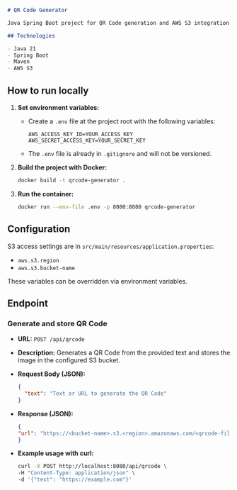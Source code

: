 ```markdown
# QR Code Generator

Java Spring Boot project for QR Code generation and AWS S3 integration for storage.

## Technologies

- Java 21
- Spring Boot
- Maven
- AWS S3
```
## How to run locally


1. **Set environment variables:**
    - Create a `.env` file at the project root with the following variables:
      ```
      AWS_ACCESS_KEY_ID=YOUR_ACCESS_KEY
      AWS_SECRET_ACCESS_KEY=YOUR_SECRET_KEY
      ```
    - The `.env` file is already in `.gitignore` and will not be versioned.

2. **Build the project with Docker:**
   ```sh
   docker build -t qrcode-generator .
   ```

3. **Run the container:**
   ```sh
   docker run --env-file .env -p 8080:8080 qrcode-generator
   ```

## Configuration

S3 access settings are in `src/main/resources/application.properties`:

- `aws.s3.region`
- `aws.s3.bucket-name`

These variables can be overridden via environment variables.

## Endpoint

### Generate and store QR Code

- **URL:** `POST /api/qrcode`
- **Description:** Generates a QR Code from the provided text and stores the image in the configured S3 bucket.
- **Request Body (JSON):**
  ```json
  {
    "text": "Text or URL to generate the QR Code"
  }
  ```
- **Response (JSON):**
    ```json
  {
  "url": "https://<bucket-name>.s3.<region>.amazonaws.com/<qrcode-file>.png"
  }
    ```
  
- **Example usage with curl:**
    ```sh
  curl -X POST http://localhost:8080/api/qrcode \
  -H "Content-Type: application/json" \
  -d '{"text": "https://example.com"}'
    ```